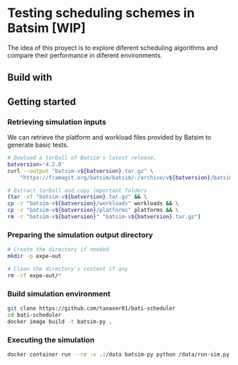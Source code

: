 # Testing scheduling schemes in Batsim [WIP]
The idea of this proyect is to explore diferent scheduling algorithms
and compare their performance in diferent environments.

## Build with

## Getting started
### Retrieving simulation inputs
We can retrieve the platform and workload files provided by Batsim to generate basic tests.

```bash
# Dowload a tarball of Batsim's latest release.
batversion='4.2.0'
curl --output "batsim-v${batversion}.tar.gz" \
    "https://framagit.org/batsim/batsim/-/archive/v${batversion}/batsim-v${batversion}.tar.gz"

# Extract tarball and copy important folders
(tar -xf "batsim-v${batversion}.tar.gz" && \
cp -r "batsim-v${batversion}/workloads" workloads && \
cp -r "batsim-v${batversion}/platforms" platforms && \
rm -r "batsim-v${batversion}" "batsim-v${batversion}.tar.gz")
```

### Preparing the simulation output directory
```bash
# Create the directory if needed
mkdir -p expe-out

# Clean the directory's content if any
rm -rf expe-out/*
```
### Build simulation environment
```bash
git clone https://github.com/tanaxer01/bati-scheduler
cd bati-scheduler
docker image build -t batsim-py .
```

### Executing the simulation
```bash
docker container run --rm -v .:/data batsim-py python /data/run-sim.py
```
